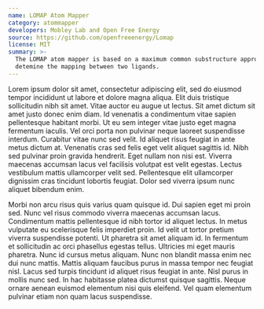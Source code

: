 ```yaml
---
name: LOMAP Atom Mapper
category: atommapper
developers: Mobley Lab and Open Free Energy
source: https://github.com/openfreeenergy/Lomap
license: MIT
summary: >-
  The LOMAP atom mapper is based on a maximum common substructure approach to
  detemine the mapping between two ligands.
---
```


Lorem ipsum dolor sit amet, consectetur adipiscing elit, sed do eiusmod tempor
incididunt ut labore et dolore magna aliqua. Elit duis tristique sollicitudin
nibh sit amet. Vitae auctor eu augue ut lectus. Sit amet dictum sit amet justo
donec enim diam. Id venenatis a condimentum vitae sapien pellentesque habitant
morbi. Ut eu sem integer vitae justo eget magna fermentum iaculis. Vel orci
porta non pulvinar neque laoreet suspendisse interdum. Curabitur vitae nunc sed
velit. Id aliquet risus feugiat in ante metus dictum at. Venenatis cras sed
felis eget velit aliquet sagittis id. Nibh sed pulvinar proin gravida
hendrerit. Eget nullam non nisi est. Viverra maecenas accumsan lacus vel
facilisis volutpat est velit egestas. Lectus vestibulum mattis ullamcorper
velit sed. Pellentesque elit ullamcorper dignissim cras tincidunt lobortis
feugiat. Dolor sed viverra ipsum nunc aliquet bibendum enim.

Morbi non arcu risus quis varius quam quisque id. Dui sapien eget mi proin sed.
Nunc vel risus commodo viverra maecenas accumsan lacus. Condimentum mattis
pellentesque id nibh tortor id aliquet lectus. In metus vulputate eu
scelerisque felis imperdiet proin. Id velit ut tortor pretium viverra
suspendisse potenti. Ut pharetra sit amet aliquam id. In fermentum et
sollicitudin ac orci phasellus egestas tellus. Ultricies mi eget mauris
pharetra. Nunc id cursus metus aliquam. Nunc non blandit massa enim nec dui
nunc mattis. Mattis aliquam faucibus purus in massa tempor nec feugiat nisl.
Lacus sed turpis tincidunt id aliquet risus feugiat in ante. Nisl purus in
mollis nunc sed. In hac habitasse platea dictumst quisque sagittis. Neque
ornare aenean euismod elementum nisi quis eleifend. Vel quam elementum pulvinar
etiam non quam lacus suspendisse.
